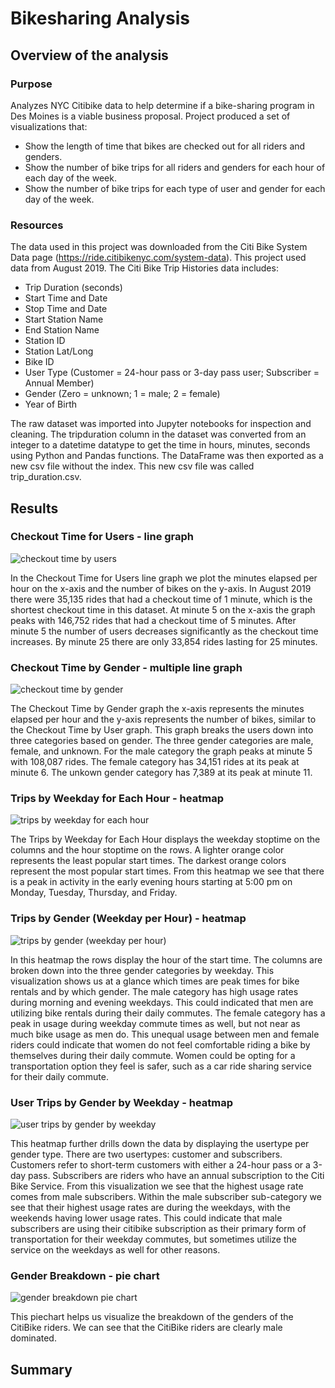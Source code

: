 # Bikesharing Analysis
## Overview of the analysis
### Purpose
Analyzes NYC Citibike data to help determine if a bike-sharing program in Des Moines is a viable business proposal. Project produced a set of visualizations that:
* Show the length of time that bikes are checked out for all riders and genders.
* Show the number of bike trips for all riders and genders for each hour of each day of the week.
* Show the number of bike trips for each type of user and gender for each day of the week. 

### Resources
The data used in this project was downloaded from the Citi Bike System Data page (https://ride.citibikenyc.com/system-data). This project used data from August 2019. The Citi Bike Trip Histories data includes:
* Trip Duration (seconds)
* Start Time and Date
* Stop Time and Date
* Start Station Name
* End Station Name
* Station ID
* Station Lat/Long
* Bike ID
* User Type (Customer = 24-hour pass or 3-day pass user; Subscriber = Annual Member)
* Gender (Zero = unknown; 1 = male; 2 = female)
* Year of Birth

The raw dataset was imported into Jupyter notebooks for inspection and cleaning. The tripduration column in the dataset was converted from an integer to a datetime datatype to get the time in hours, minutes, seconds using Python and Pandas functions. The DataFrame was then exported as a new csv file without the index. This new csv file was called trip_duration.csv.

## Results

### Checkout Time for Users - line graph

![checkout time by users](https://user-images.githubusercontent.com/111299372/206586094-4fc6c594-3c64-4370-ab6a-ee4bfdd73088.png)

In the Checkout Time for Users line graph we plot the minutes elapsed per hour on the x-axis and the number of bikes on the y-axis. In August 2019 there were 35,135 rides that had a checkout time of 1 minute, which is the shortest checkout time in this dataset. At minute 5 on the x-axis the graph peaks with 146,752 rides that had a checkout time of 5 minutes. After minute 5 the number of users decreases significantly as the checkout time increases. By minute 25 there are only 33,854 rides lasting for 25 minutes.

### Checkout Time by Gender - multiple line graph

![checkout time by gender](https://user-images.githubusercontent.com/111299372/206587990-b8b83e2c-de0e-4a46-8755-1b39921d45b5.png)

The Checkout Time by Gender graph the x-axis represents the minutes elapsed per hour and the y-axis represents the number of bikes, similar to 
the Checkout Time by User graph. This graph breaks the users down into three categories based on gender. The three gender categories are male, female, and unknown. For the male category the graph peaks at minute 5 with 108,087 rides. The female category has 34,151 rides at its peak at minute 6. The unkown gender category has 7,389 at its peak at minute 11. 

### Trips by Weekday for Each Hour - heatmap

![trips by weekday for each hour](https://user-images.githubusercontent.com/111299372/206594874-03e1e796-deb8-4418-98a8-756f56fd3e94.png)

The Trips by Weekday for Each Hour displays the weekday stoptime on the columns and the hour stoptime on the rows. A lighter orange color represents the least popular start times. The darkest orange colors represent the most popular start times. From this heatmap we see that there is a peak in activity in the early evening hours starting at 5:00 pm on Monday, Tuesday, Thursday, and Friday. 

### Trips by Gender (Weekday per Hour) - heatmap

![trips by gender (weekday per hour)](https://user-images.githubusercontent.com/111299372/206594888-435fccaf-c226-4733-a5ad-768b25cd88c3.png)

In this heatmap the rows display the hour of the start time. The columns are broken down into the three gender categories by weekday. This visualization shows us at a glance which times are peak times for bike rentals and by which gender. The male category has high usage rates during morning and evening weekdays. This could indicated that men are utilizing bike rentals during their daily commutes. The female category has a peak in usage during weekday commute times as well, but not near as much bike usage as men do. This unequal usage between men and female riders could indicate that women do not feel comfortable riding a bike by themselves during their daily commute. Women could be opting for a transportation option they feel is safer, such as a car ride sharing service for their daily commute. 



### User Trips by Gender by Weekday - heatmap

![user trips by gender by weekday](https://user-images.githubusercontent.com/111299372/206594966-021ed2b9-ebac-4240-9882-27b4f623aafd.png)

This heatmap further drills down the data by displaying the usertype per gender type. There are two usertypes: customer and subscribers. Customers refer to short-term customers with either a 24-hour pass or a 3-day pass. Subscribers are riders who have an annual subscription to the Citi Bike Service. From this visualization we see that the highest usage rate comes from male subscribers. Within the male subscriber sub-category we see that their highest usage rates are during the weekdays, with the weekends having lower usage rates. This could indicate that male subscribers are using their citibike subscription as their primary form of transportation for their weekday commutes, but sometimes utilize the service on the weekdays as well for other reasons. 


### Gender Breakdown - pie chart

![gender breakdown pie chart](https://user-images.githubusercontent.com/111299372/206595000-fc22d283-484e-44d5-8776-8c454063ecd6.png)

This piechart helps us visualize the breakdown of the genders of the CitiBike riders. We can see that the CitiBike riders are clearly male dominated. 
## Summary
